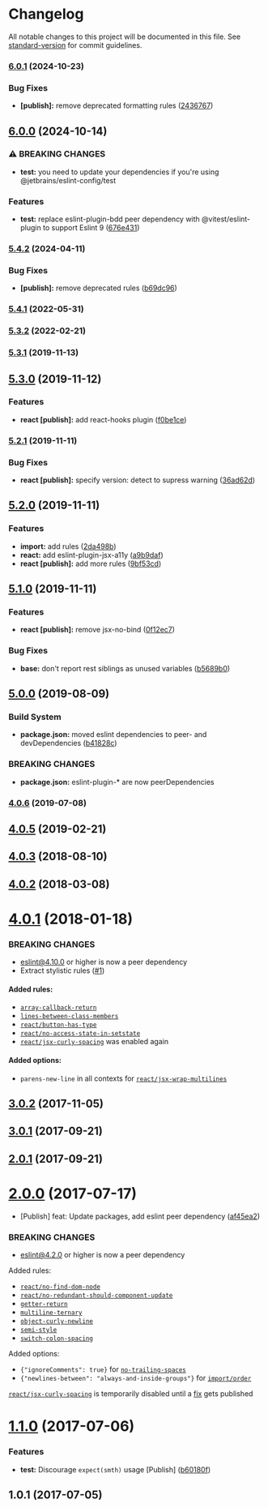 # Changelog

All notable changes to this project will be documented in this file. See [standard-version](https://github.com/conventional-changelog/standard-version) for commit guidelines.

### [6.0.1](https://github.com/JetBrains/eslint-config/compare/v6.0.0...v6.0.1) (2024-10-23)


### Bug Fixes

* **[publish]:** remove deprecated formatting rules ([2436767](https://github.com/JetBrains/eslint-config/commit/243676792ac3ebe1302297853646cf1fe4504528))

## [6.0.0](https://github.com/JetBrains/eslint-config/compare/v5.4.2...v6.0.0) (2024-10-14)


### ⚠ BREAKING CHANGES

* **test:** you need to update your dependencies if you're using @jetbrains/eslint-config/test

### Features

* **test:** replace eslint-plugin-bdd peer dependency with @vitest/eslint-plugin to support Eslint 9 ([676e431](https://github.com/JetBrains/eslint-config/commit/676e4315a8df719deb5f3c9add160de78ffff205))

### [5.4.2](https://github.com/JetBrains/eslint-config/compare/v5.4.1...v5.4.2) (2024-04-11)


### Bug Fixes

* **[publish]:** remove deprecated rules ([b69dc96](https://github.com/JetBrains/eslint-config/commit/b69dc96ba4381f6ad69281206f4ca2bb9a214466))

### [5.4.1](https://github.com/JetBrains/eslint-config/compare/v5.3.2...v5.4.1) (2022-05-31)

### [5.3.2](https://github.com/JetBrains/eslint-config/compare/v5.3.1...v5.3.2) (2022-02-21)

### [5.3.1](https://github.com/JetBrains/eslint-config/compare/v5.3.0...v5.3.1) (2019-11-13)

## [5.3.0](https://github.com/JetBrains/eslint-config/compare/v5.2.1...v5.3.0) (2019-11-12)


### Features

* **react [publish]:** add react-hooks plugin ([f0be1ce](https://github.com/JetBrains/eslint-config/commit/f0be1ce4dfb6d471459ac03797c9b1a9839c6e64))

### [5.2.1](https://github.com/JetBrains/eslint-config/compare/v5.2.0...v5.2.1) (2019-11-11)


### Bug Fixes

* **react [publish]:** specify version: detect to supress warning ([36ad62d](https://github.com/JetBrains/eslint-config/commit/36ad62d064506f67d90561eb1d8465ab8863b100))

## [5.2.0](https://github.com/JetBrains/eslint-config/compare/v5.1.0...v5.2.0) (2019-11-11)


### Features

* **import:** add rules ([2da498b](https://github.com/JetBrains/eslint-config/commit/2da498bb695f1e66418e1e6c1436658108988d64))
* **react:** add eslint-plugin-jsx-a11y ([a9b9daf](https://github.com/JetBrains/eslint-config/commit/a9b9daf2ea3115b12531ca0ed36b8430095cf4a6))
* **react [publish]:** add more rules ([9bf53cd](https://github.com/JetBrains/eslint-config/commit/9bf53cdb9eb68e3fb7044c5c512f8657bfb02331))

## [5.1.0](https://github.com/JetBrains/eslint-config/compare/v5.0.0...v5.1.0) (2019-11-11)


### Features

* **react [publish]:** remove jsx-no-bind ([0f12ec7](https://github.com/JetBrains/eslint-config/commit/0f12ec7b6c5c79c137458bc21fb1288e97b364a9))


### Bug Fixes

* **base:** don't report rest siblings as unused variables ([b5689b0](https://github.com/JetBrains/eslint-config/commit/b5689b0cf64482da2c895f7bce4b88aab651f0e5))

## [5.0.0](https://github.com/JetBrains/eslint-config/compare/v4.0.6...v5.0.0) (2019-08-09)


### Build System

* **package.json:** moved eslint dependencies to peer- and devDependencies ([b41828c](https://github.com/JetBrains/eslint-config/commit/b41828c))


### BREAKING CHANGES

* **package.json:** eslint-plugin-* are now peerDependencies



### [4.0.6](https://github.com/JetBrains/eslint-config/compare/v4.0.5...v4.0.6) (2019-07-08)



## [4.0.5](https://github.com/JetBrains/eslint-config/compare/v4.0.4...v4.0.5) (2019-02-21)



<a name="4.0.3"></a>
## [4.0.3](https://github.com/JetBrains/eslint-config/compare/v4.0.2...v4.0.3) (2018-08-10)



<a name="4.0.2"></a>
## [4.0.2](https://github.com/JetBrains/eslint-config/compare/v4.0.1...v4.0.2) (2018-03-08)



<a name="4.0.1"></a>
# [4.0.1](https://github.com/JetBrains/eslint-config/compare/v3.0.2...v4.0.1) (2018-01-18)


### BREAKING CHANGES

* eslint@4.10.0 or higher is now a peer dependency
* Extract stylistic rules ([#1](https://github.com/JetBrains/eslint-config/pull/1https://github.com/JetBrains/eslint-config/pull/1))

#### Added rules:
* [`array-callback-return`](https://eslint.org/docs/rules/array-callback-return)
* [`lines-between-class-members`](https://eslint.org/docs/rules/lines-between-class-members)
* [`react/button-has-type`](https://github.com/yannickcr/eslint-plugin-react/blob/master/docs/rules/button-has-type.md)
* [`react/no-access-state-in-setstate`](https://github.com/yannickcr/eslint-plugin-react/blob/master/docs/rules/no-access-state-in-setstate.md)
* [`react/jsx-curly-spacing`](https://github.com/yannickcr/eslint-plugin-react/blob/master/docs/rules/jsx-curly-spacing.md) was enabled again

#### Added options:
* `parens-new-line` in all contexts for [`react/jsx-wrap-multilines`](https://github.com/yannickcr/eslint-plugin-react/blob/master/docs/rules/jsx-wrap-multilines.md#rule-details)


<a name="3.0.2"></a>
## [3.0.2](https://github.com/JetBrains/eslint-config/compare/v3.0.1...v3.0.2) (2017-11-05)



<a name="3.0.1"></a>
## [3.0.1](https://github.com/JetBrains/eslint-config/compare/v2.0.1...v3.0.1) (2017-09-21)



<a name="2.0.1"></a>
## [2.0.1](https://github.com/JetBrains/eslint-config/compare/v2.0.0...v2.0.1) (2017-09-21)



<a name="2.0.0"></a>
# [2.0.0](https://github.com/JetBrains/eslint-config/compare/v1.1.0...v2.0.0) (2017-07-17)


* [Publish] feat: Update packages, add eslint peer dependency ([af45ea2](https://github.com/JetBrains/eslint-config/commit/af45ea2))


### BREAKING CHANGES

* eslint@4.2.0 or higher is now a peer dependency

Added rules:
 * [`react/no-find-dom-node`](https://github.com/yannickcr/eslint-plugin-react/blob/master/docs/rules/no-find-dom-node.md)
 * [`react/no-redundant-should-component-update`](https://github.com/yannickcr/eslint-plugin-react/blob/master/docs/rules/no-redundant-should-component-update.md)
 * [`getter-return`](http://eslint.org/docs/rules/getter-return)
 * [`multiline-ternary`](http://eslint.org/docs/rules/multiline-ternary)
 * [`object-curly-newline`](http://eslint.org/docs/rules/object-curly-newline)
 * [`semi-style`](http://eslint.org/docs/rules/semi-style)
 * [`switch-colon-spacing`](http://eslint.org/docs/rules/switch-colon-spacing)

Added options:
 * `{"ignoreComments": true}` for [`no-trailing-spaces`](http://eslint.org/docs/rules/no-trailing-spaces)
 * `{"newlines-between": "always-and-inside-groups"}` for [`import/order`](https://github.com/benmosher/eslint-plugin-import/blob/HEAD/docs/rules/order.md)

[`react/jsx-curly-spacing`](https://github.com/yannickcr/eslint-plugin-react/blob/master/docs/rules/jsx-curly-spacing.md) is temporarily disabled until a [fix](https://github.com/yannickcr/eslint-plugin-react/pull/1292) gets published



<a name="1.1.0"></a>
# [1.1.0](https://github.com/JetBrains/eslint-config/compare/v1.0.1...v1.1.0) (2017-07-06)


### Features

* **test:** Discourage `expect(smth)` usage [Publish] ([b60180f](https://github.com/JetBrains/eslint-config/commit/b60180f))



<a name="1.0.1"></a>
## 1.0.1 (2017-07-05)
